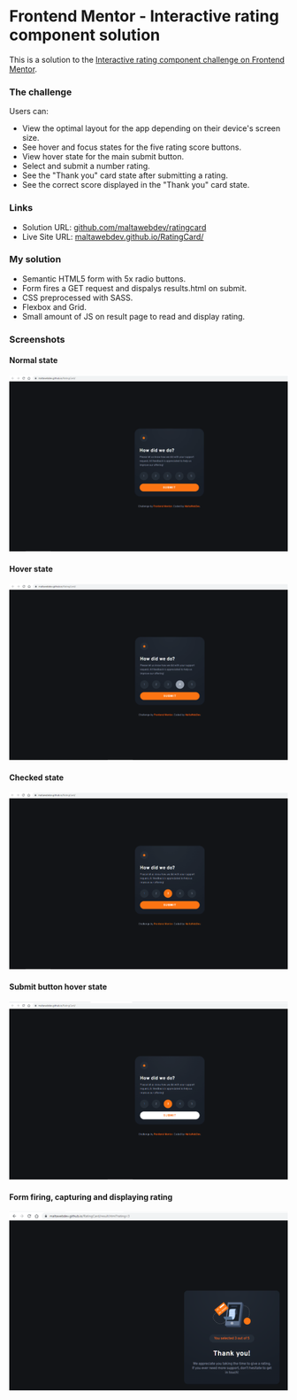 # Frontend Mentor - Interactive rating component solution

This is a solution to the [Interactive rating component challenge on Frontend Mentor](https://www.frontendmentor.io/challenges/interactive-rating-component-koxpeBUmI).

### The challenge

Users can:

- View the optimal layout for the app depending on their device's screen size.
- See hover and focus states for the five rating score buttons.
- View hover state for the main submit button.
- Select and submit a number rating.
- See the "Thank you" card state after submitting a rating.
- See the correct score displayed in the "Thank you" card state.

### Links

- Solution URL: [github.com/maltawebdev/ratingcard](https://github.com/maltawebdev/RatingCard)
- Live Site URL: [maltawebdev.github.io/RatingCard/](https://maltawebdev.github.io/RatingCard/)

### My solution

- Semantic HTML5 form with 5x radio buttons.
- Form fires a GET request and dispalys results.html on submit.
- CSS preprocessed with SASS.
- Flexbox and Grid.
- Small amount of JS on result page to read and display rating.

### Screenshots

#### Normal state

![](./ss/rating-state.png)

#### Hover state

![](./ss/hover-state.png)

#### Checked state

![](./ss/checked-state.png)

#### Submit button hover state

![](./ss/submit-hover.png)

#### Form firing, capturing and displaying rating

![](./ss/thank-you.png)
